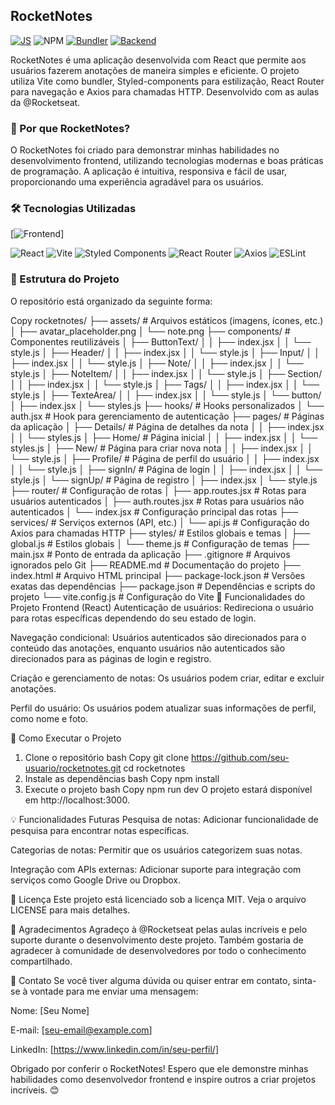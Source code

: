## RocketNotes

[![JS](https://img.shields.io/badge/logo-javascript-blue?logo=javascript)](JavaScript)
![NPM](https://img.shields.io/npm/v/npm.svg?logo=nodedotjs)
[![Bundler](https://img.shields.io/badge/Bundler-Vite-B73BFE?logo=vite)](https://vitejs.dev/)
[![Backend](https://img.shields.io/badge/Backend-Node.js-339933?logo=node.js)](https://nodejs.org/)


RocketNotes é uma aplicação desenvolvida com React que permite aos usuários fazerem anotações de maneira simples e eficiente. O projeto utiliza Vite como bundler, Styled-components para estilização, React Router para navegação e Axios para chamadas HTTP. Desenvolvido com as aulas da @Rocketseat.

### 🚀 Por que RocketNotes?
O RocketNotes foi criado para demonstrar minhas habilidades no desenvolvimento frontend, utilizando tecnologias modernas e boas práticas de programação. A aplicação é intuitiva, responsiva e fácil de usar, proporcionando uma experiência agradável para os usuários.

### 🛠️ Tecnologias Utilizadas
[![Frontend](https://img.shields.io/badge/Frontend-React-61DAFB?logo=react)]
<div align="left"> <img src="https://img.shields.io/badge/React-18.x-61DAFB?logo=react" alt="React" /> <img src="https://img.shields.io/badge/Vite-4.x-B73BFE?logo=vite" alt="Vite" /> <img src="https://img.shields.io/badge/Styled%20Components-5.x-DB7093?logo=styled-components" alt="Styled Components" /> <img src="https://img.shields.io/badge/React%20Router-6.x-CA4245?logo=react-router" alt="React Router" /> <img src="https://img.shields.io/badge/Axios-1.x-5A29E4?logo=axios" alt="Axios" /> <img src="https://img.shields.io/badge/ESLint-8.x-4B32C3?logo=eslint" alt="ESLint" /> </div>

### 📂 Estrutura do Projeto

O repositório está organizado da seguinte forma:

Copy
rocketnotes/
├── assets/                  # Arquivos estáticos (imagens, ícones, etc.)
│   ├── avatar_placeholder.png
│   └── note.png
├── components/              # Componentes reutilizáveis
│   ├── ButtonText/
│   │   ├── index.jsx
│   │   └── style.js
│   ├── Header/
│   │   ├── index.jsx
│   │   └── style.js
│   ├── Input/
│   │   ├── index.jsx
│   │   └── style.js
│   ├── Note/
│   │   ├── index.jsx
│   │   └── style.js
│   ├── NoteItem/
│   │   ├── index.jsx
│   │   └── style.js
│   ├── Section/
│   │   ├── index.jsx
│   │   └── style.js
│   ├── Tags/
│   │   ├── index.jsx
│   │   └── style.js
│   ├── TexteArea/
│   │   ├── index.jsx
│   │   └── style.js
│   └── button/
│       ├── index.jsx
│       └── styles.js
├── hooks/                   # Hooks personalizados
│   └── auth.jsx             # Hook para gerenciamento de autenticação
├── pages/                   # Páginas da aplicação
│   ├── Details/             # Página de detalhes da nota
│   │   ├── index.jsx
│   │   └── styles.js
│   ├── Home/                # Página inicial
│   │   ├── index.jsx
│   │   └── styles.js
│   ├── New/                 # Página para criar nova nota
│   │   ├── index.jsx
│   │   └── style.js
│   ├── Profile/             # Página de perfil do usuário
│   │   ├── index.jsx
│   │   └── style.js
│   ├── signIn/              # Página de login
│   │   ├── index.jsx
│   │   └── style.js
│   └── signUp/              # Página de registro
│       ├── index.jsx
│       └── style.js
├── router/                  # Configuração de rotas
│   ├── app.routes.jsx       # Rotas para usuários autenticados
│   ├── auth.routes.jsx      # Rotas para usuários não autenticados
│   └── index.jsx           # Configuração principal das rotas
├── services/                # Serviços externos (API, etc.)
│   └── api.js              # Configuração do Axios para chamadas HTTP
├── styles/                  # Estilos globais e temas
│   ├── global.js           # Estilos globais
│   └── theme.js            # Configuração de temas
├── main.jsx                 # Ponto de entrada da aplicação
├── .gitignore              # Arquivos ignorados pelo Git
├── README.md               # Documentação do projeto
├── index.html              # Arquivo HTML principal
├── package-lock.json       # Versões exatas das dependências
├── package.json            # Dependências e scripts do projeto
└── vite.config.js          # Configuração do Vite
🧩 Funcionalidades do Projeto
Frontend (React)
Autenticação de usuários: Redireciona o usuário para rotas específicas dependendo do seu estado de login.

Navegação condicional: Usuários autenticados são direcionados para o conteúdo das anotações, enquanto usuários não autenticados são direcionados para as páginas de login e registro.

Criação e gerenciamento de notas: Os usuários podem criar, editar e excluir anotações.

Perfil do usuário: Os usuários podem atualizar suas informações de perfil, como nome e foto.

🚀 Como Executar o Projeto
1. Clone o repositório
bash
Copy
git clone https://github.com/seu-usuario/rocketnotes.git
cd rocketnotes
2. Instale as dependências
bash
Copy
npm install
3. Execute o projeto
bash
Copy
npm run dev
O projeto estará disponível em http://localhost:3000.

💡 Funcionalidades Futuras
Pesquisa de notas: Adicionar funcionalidade de pesquisa para encontrar notas específicas.

Categorias de notas: Permitir que os usuários categorizem suas notas.

Integração com APIs externas: Adicionar suporte para integração com serviços como Google Drive ou Dropbox.

📜 Licença
Este projeto está licenciado sob a licença MIT. Veja o arquivo LICENSE para mais detalhes.

🙏 Agradecimentos
Agradeço à @Rocketseat pelas aulas incríveis e pelo suporte durante o desenvolvimento deste projeto. Também gostaria de agradecer à comunidade de desenvolvedores por todo o conhecimento compartilhado.

📧 Contato
Se você tiver alguma dúvida ou quiser entrar em contato, sinta-se à vontade para me enviar uma mensagem:

Nome: [Seu Nome]

E-mail: [seu-email@example.com]

LinkedIn: [https://www.linkedin.com/in/seu-perfil/]

Obrigado por conferir o RocketNotes! Espero que ele demonstre minhas habilidades como desenvolvedor frontend e inspire outros a criar projetos incríveis. 😊

